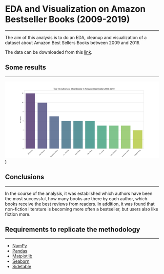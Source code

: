 # EDA and Visualization on Amazon Bestseller Books (2009-2019)
***

The aim of this analysis is to do an EDA, cleanup and visualization of a dataset about Amazon Best Sellers Books between 2009 and 2019. 

The data can be downloaded from this [link](https://www.kaggle.com/datasets/sootersaalu/amazon-top-50-bestselling-books-2009-2019).

## Some results
***

![Image text](https://github.com/lau-ont/EDA-Amazon-Bestseller-Books/blob/main/graphics/top-authors.png))

## Conclusions
***

In the course of the analysis, it was established which authors have been the most successful, how many books are there by each author, which books receive the best reviews from readers. In addition, it was found that non-fiction literature is becoming more often a bestseller, but users also like fiction more.

## Requirements to replicate the methodology
***

- [NumPy](https://numpy.org)
- [Pandas](https://pandas.pydata.org/docs/)
- [Matplotlib](https://matplotlib.org)
- [Seaborn](https://seaborn.pydata.org)
- [Sidetable](https://pypi.org/project/sidetable/)
